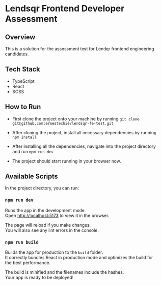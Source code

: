 # Lendsqr Frontend Developer Assessment

## Overview

This is a solution for the assessment test for Lendqr frontend engineering candidates.

## Tech Stack

- TypeScript
- React
- SCSS

## How to Run

- First clone the project onto your machine by running `git clone git@github.com:ernestechie/lendsqr-fe-test.git`

- After cloning the project, install all necessary dependencies by running
  `npm install`

- After installing all the dependencies, navigate into the project directory and run
  `npm run dev`

- The project should start running in your browser now.

## Available Scripts

In the project directory, you can run:

### `npm run dev`

Runs the app in the development mode.\
Open [http://localhost:5173](http://localhost:5173) to view it in the browser.

The page will reload if you make changes.\
You will also see any lint errors in the console.

<!-- ### `npm test`

Launches the test runner in the interactive watch mode. -->

### `npm run build`

Builds the app for production to the `build` folder.\
It correctly bundles React in production mode and optimizes the build for the best performance.

The build is minified and the filenames include the hashes.\
Your app is ready to be deployed!

<!-- ## Tests

- Tests for this project are located in the `src/__tests__/` directory
- To run the tests, navigate to the project folder and run
  `npm run test` -->
